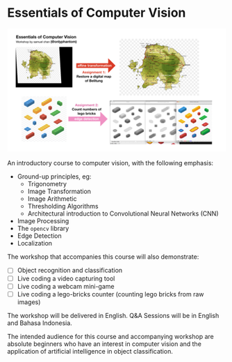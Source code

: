 # Essentials of Computer Vision  

![](assets/blurb.png)

An introductory course to computer vision, with the following emphasis:
- Ground-up principles, eg:  
    - Trigonometry  
    - Image Transformation  
    - Image Arithmetic  
    - Thresholding Algorithms  
    - Architectural introduction to Convolutional Neural Networks (CNN)
- Image Processing
- The `opencv` library  
- Edge Detection
- Localization  

The workshop that accompanies this course will also demonstrate:
- [ ] Object recognition and classification  
- [ ] Live coding a video capturing tool  
- [ ] Live coding a webcam mini-game  
- [ ] Live coding a lego-bricks counter (counting lego bricks from raw images)

The workshop will be delivered in English. Q&A Sessions will be in English and Bahasa Indonesia.

The intended audience for this course and accompanying workshop are absolute beginners who have an interest in computer vision and the application of artificial intelligence in object classification. 
